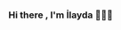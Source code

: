 ### Hi there , I'm İlayda 👩🏽‍💻 

<!--
**ilaydadora/ilaydadora** is a ✨ _special_ ✨ repository because its `README.md` (this file) appears on your GitHub profile.

Here are some ideas to get you started:

-  I work on iOS Swift application development.
-  How to reach me: ilaydadora@gmail.com

[![Github Badge](https://img.shields.io/badge/-Github-000?style=quare&labelColor=000&logo=Github&logoColor=purple&link=link)](link) 
[![Instagram Badge](https://img.shields.io/badge/-Instagram-C13584?style=flat-quare&labelColor=C13584&logo=instagram&logoColor=green&link=link)](link) 
[![Medium Badge](https://img.shields.io/badge/-Medium-757575?style=flat-quare&labelColor=757575&logo=Medium&logoColor=purple&link=link)](link) 
[![Blogger Badge](https://img.shields.io/badge/-Blogger-FF9800?style=flat-quare&labelColor=FF9800&logo=Blogger&logoColor=green&link=link)](link)

![Github stats 1](https://github-readme-stats.vercel.app/api?username=kullanıcıadınız&show_icons=true&theme=gradient) 
![Github stats 2](https://github-readme-stats.vercel.app/api?username=kullanıcıadınız&show_icons=true&theme=radical)
